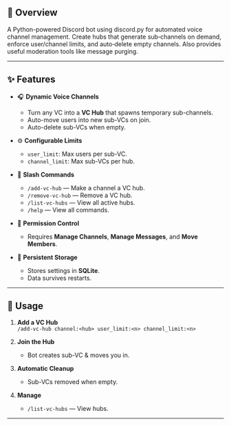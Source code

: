## 📌 Overview
A Python-powered Discord bot using discord.py for automated voice channel management. Create hubs that generate sub‑channels on demand, enforce user/channel limits, and auto‑delete empty channels. Also provides useful moderation tools like message purging.

---

## ✨ Features

- 🎧 **Dynamic Voice Channels**
  - Turn any VC into a **VC Hub** that spawns temporary sub-channels.
  - Auto-move users into new sub-VCs on join.
  - Auto-delete sub-VCs when empty.

- ⚙️ **Configurable Limits**
  - `user_limit`: Max users per sub-VC.
  - `channel_limit`: Max sub-VCs per hub.

- 💬 **Slash Commands**
  - `/add-vc-hub` — Make a channel a VC hub.
  - `/remove-vc-hub` — Remove a VC hub.
  - `/list-vc-hubs` — View all active hubs.
  - `/help` — View all commands.

- 🔐 **Permission Control**
  - Requires **Manage Channels**, **Manage Messages**, and **Move Members**.

- 💾 **Persistent Storage**
  - Stores settings in **SQLite**.
  - Data survives restarts.

---

## 🚀 Usage

1. **Add a VC Hub**  
   `/add-vc-hub channel:<hub> user_limit:<n> channel_limit:<n>`

2. **Join the Hub**  
   - Bot creates sub-VC & moves you in.

3. **Automatic Cleanup**  
   - Sub-VCs removed when empty.

4. **Manage**  
   - `/list-vc-hubs` — View hubs.  

---

